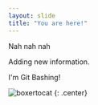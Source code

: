 ```yaml
---
layout: slide
title: "You are here!"
---
```


Nah nah nah

Adding new information.

I'm Git Bashing!

![boxertocat](https://octodex.github.com/images/boxertocat_octodex.jpg)
{: .center}
